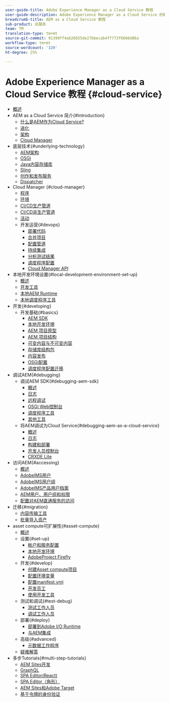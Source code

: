 ```yaml
---
user-guide-title: Adobe Experience Manager as a Cloud Service 教程
user-guide-description: Adobe Experience Manager as a Cloud Service 的教程集合。
breadcrumb-title: AEM as a Cloud Service 教程
sub-product: 云服务
team: TM
translation-type: tm+mt
source-git-commit: 91399ff4ab26655de27bbecab4ff773f6666d86a
workflow-type: tm+mt
source-wordcount: '320'
ht-degree: 25%

---
```



# Adobe Experience Manager as a Cloud Service 教程 {#cloud-service}

+ [概述](./overview.md)
+ AEM as a Cloud Service 简介{#introduction}
   + [什么是AEM作为Cloud Service?](./introduction/what-is-aem-as-a-cloud-service.md)
   + [进化](./introduction/evolution.md)
   + [架构](./introduction/architecture.md)
   + [Cloud Manager](./introduction/cloud-manager.md)
+ 底层技术{#underlying-technology}
   + [AEM架构](./underlying-technology/introduction-architecture.md)
   + [OSGi](./underlying-technology/introduction-osgi.md)
   + [Java内容存储库](./underlying-technology/introduction-jcr.md)
   + [Sling](./underlying-technology/introduction-sling.md)
   + [创作和发布服务](./underlying-technology/introduction-author-publish.md)
   + [Dispatcher](./underlying-technology/introduction-dispatcher.md)
+ Cloud Manager {#cloud-manager}
   + [程序](./cloud-manager/programs.md)
   + [环境](./cloud-manager/environments.md)
   + [CI/CD生产管道](./cloud-manager/cicd-production-pipeline.md)
   + [CI/CD非生产管道](./cloud-manager/cicd-non-production-pipeline.md)
   + [活动](./cloud-manager/activity.md)
   + 开发运营{#devops}
      + [部署代码](./cloud-manager/devops/deploy-code.md)
      + [合并项目](./cloud-manager/devops/merge-projects.md)
      + [配置管道](./cloud-manager/devops/configure-pipelines.md)
      + [持续集成](./cloud-manager/devops/continuous-integration.md)
      + [分析测试结果](./cloud-manager/devops/analyze-test-results.md)
      + [调度程序配置](./cloud-manager/devops/dispatcher-configurations.md)
      + [Cloud Manager API](./cloud-manager/devops/cloud-manager-apis.md)
+ 本地开发环境设置{#local-development-environment-set-up}
   + [概述](./local-development-environment/overview.md)
   + [开发工具](./local-development-environment/development-tools.md)
   + [本地AEM Runtime](./local-development-environment/aem-runtime.md)
   + [本地调度程序工具](./local-development-environment/dispatcher-tools.md)
+ 开发{#developing}
   + 开发基础{#basics}
      + [AEM SDK](./developing/basics/aem-sdk.md)
      + [本地开发环境](./developing/basics/local-development-environment.md)
      + [AEM 项目原型](./developing/basics/aem-project-archetype.md)
      + [AEM 项目结构](./developing/basics/project-structure.md)
      + [可变内容与不可变内容](./developing/basics/mutable-immutable.md)
      + [存储库结构包](./developing/basics/repository-structure-package.md)
      + [内容发布](./developing/basics/content-publishing.md)
      + [OSGi配置](./developing/basics/osgi-configurations.md)
      + [调度程序配置迁移](./developing/basics/dispatcher-configuration.md)
+ 调试AEM{#debugging}
   + 调试AEM SDK{#debugging-aem-sdk}
      + [概述](./debugging/aem-sdk-local-quickstart/overview.md)
      + [日志](./debugging/aem-sdk-local-quickstart/logs.md)
      + [远程调试](./debugging/aem-sdk-local-quickstart/remote-debugging.md)
      + [OSGi Web控制台](./debugging/aem-sdk-local-quickstart/osgi-web-consoles.md)
      + [调度程序工具](./debugging/aem-sdk-local-quickstart/dispatcher-tools.md)
      + [其他工具](./debugging/aem-sdk-local-quickstart/other-tools.md)
   + 将AEM调试为Cloud Service{#debugging-aem-as-a-cloud-service}
      + [概述](./debugging/cloud-service/overview.md)
      + [日志](./debugging/cloud-service/logs.md)
      + [构建和部署](./debugging/cloud-service/build-and-deployment.md)
      + [开发人员控制台](./debugging/cloud-service/developer-console.md)
      + [CRXDE Lite](./debugging/cloud-service/crxde-lite.md)
+ 访问AEM{#accessing}
   + [概述](./accessing/overview.md)
   + [AdobeIMS用户](./accessing/adobe-ims-users.md)
   + [AdobeIMS用户组](./accessing/adobe-ims-user-groups.md)
   + [AdobeIMS产品用户档案](./accessing/adobe-ims-product-profiles.md)
   + [AEM用户、用户组和权限](./accessing/aem-users-groups-and-permissions.md)
   + [配置对AEM直通服务的访问](./accessing/walk-through.md)
+ 迁移{#migration}
   + [内容传输工具](./migration/content-transfer-tool.md)
   + [批量导入资产](./migration/bulk-import.md)
+ asset compute可扩展性{#asset-compute}
   + [概述](./asset-compute/overview.md)
   + 设置{#set-up}
      + [帐户和服务配置](./asset-compute/set-up/accounts-and-services.md)
      + [本地开发环境](./asset-compute/set-up/development-environment.md)
      + [AdobeProject Firefly](./asset-compute/set-up/firefly.md)
   + 开发{#develop}
      + [创建Asset compute项目](./asset-compute/develop/project.md)
      + [配置环境变量](./asset-compute/develop/environment-variables.md)
      + [配置manifest.yml](./asset-compute/develop/manifest.md)
      + [开发员工](./asset-compute/develop/worker.md)
      + [使用开发工具](./asset-compute/develop/development-tool.md)
   + 测试和调试{#test-debug}
      + [测试工作人员](./asset-compute/test-debug/test.md)
      + [调试工作人员](./asset-compute/test-debug/debug.md)
   + 部署{#deploy}
      + [部署到Adobe I/O Runtime](./asset-compute/deploy/runtime.md)
      + [与AEM集成](./asset-compute/deploy/processing-profiles.md)
   + 高级{#advanced}
      + [元数据工作程序](./asset-compute/advanced/metadata.md)
   + [疑难解答](./asset-compute/troubleshooting.md)
+ 多步Tutorials{#multi-step-tutorials}
   + [AEM Sites开发](https://experienceleague.adobe.com/docs/experience-manager-learn/cloud-service/develop-wknd-tutorial.html)
   + [GraphQL](https://experienceleague.adobe.com/docs/experience-manager-learn/getting-started-with-aem-headless/graphql/overview.html)
   + [SPA Editor(React)](https://experienceleague.adobe.com/docs/experience-manager-learn/spa-react-tutorial/overview.html)
   + [SPA Editor（角形）](https://experienceleague.adobe.com/docs/experience-manager-learn/spa-angular-tutorial/overview.html)
   + [AEM Sites和Adobe Target](https://experienceleague.adobe.com/docs/experience-manager-learn/aem-target-tutorial/overview.html)
   + [基于令牌的身份验证](https://experienceleague.adobe.com/docs/experience-manager-learn/getting-started-with-aem-headless/authentication/overview.html)


